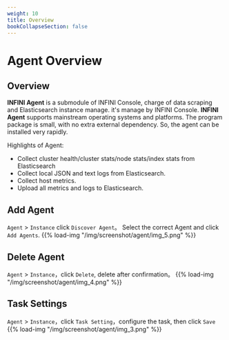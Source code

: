 ```yaml
---
weight: 10
title: Overview
bookCollapseSection: false
---
```


# Agent Overview

## Overview

**INFINI Agent** is a submodule of INFINI Console, charge of data scraping and Elasticsearch instance manage. it's manage by INFINI Console. **INFINI Agent** supports mainstream operating systems and platforms. The program package is small, with no extra external dependency. So, the agent can be installed very rapidly.

Highlights of Agent:

- Collect cluster health/cluster stats/node stats/index stats from Elasticsearch
- Collect local JSON and text logs from Elasticsearch.
- Collect host metrics.
- Upload all metrics and logs to Elasticsearch.

## Add Agent

`Agent` > `Instance` click `Discover Agent`。 Select the correct Agent and click `Add Agents`.
{{% load-img "/img/screenshot/agent/img_5.png" %}}

## Delete Agent

`Agent` > `Instance`，click `Delete`, delete after confirmation。
{{% load-img "/img/screenshot/agent/img_4.png" %}}

## Task Settings

`Agent` > `Instance`，click `Task Setting`，configure the task, then click `Save`
{{% load-img "/img/screenshot/agent/img_3.png" %}}
